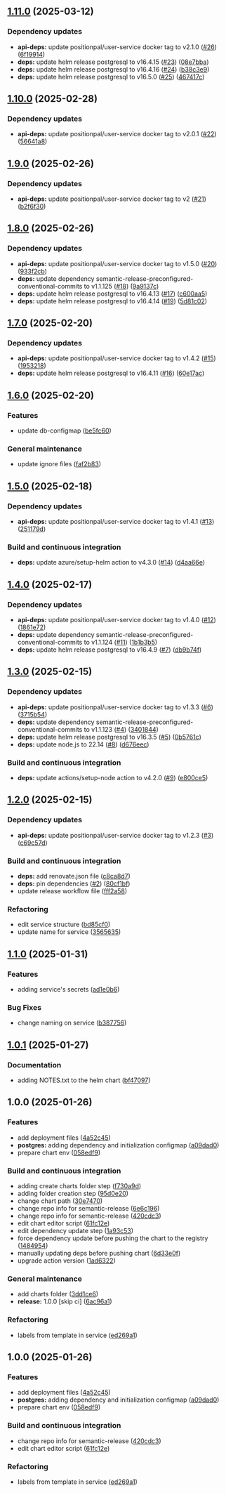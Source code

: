 ## [1.11.0](https://github.com/position-pal/user-service-chart/compare/1.10.0...1.11.0) (2025-03-12)

### Dependency updates

* **api-deps:** update positionpal/user-service docker tag to v2.1.0 ([#26](https://github.com/position-pal/user-service-chart/issues/26)) ([6f19914](https://github.com/position-pal/user-service-chart/commit/6f19914d39abfa823e9888717c0fb4238d704c33))
* **deps:** update helm release postgresql to v16.4.15 ([#23](https://github.com/position-pal/user-service-chart/issues/23)) ([08e7bba](https://github.com/position-pal/user-service-chart/commit/08e7bbae72b2589ee064998d629e1e2464c1dfe7))
* **deps:** update helm release postgresql to v16.4.16 ([#24](https://github.com/position-pal/user-service-chart/issues/24)) ([b38c3e9](https://github.com/position-pal/user-service-chart/commit/b38c3e9a7de3d7b093cb2b02a8e9afae95f562d2))
* **deps:** update helm release postgresql to v16.5.0 ([#25](https://github.com/position-pal/user-service-chart/issues/25)) ([467417c](https://github.com/position-pal/user-service-chart/commit/467417c1c1d4364c3eb8df09bb9d9cc0941e20a1))

## [1.10.0](https://github.com/position-pal/user-service-chart/compare/1.9.0...1.10.0) (2025-02-28)

### Dependency updates

* **api-deps:** update positionpal/user-service docker tag to v2.0.1 ([#22](https://github.com/position-pal/user-service-chart/issues/22)) ([56641a8](https://github.com/position-pal/user-service-chart/commit/56641a8aa65de8000f518908cc1eb490ec6f3688))

## [1.9.0](https://github.com/position-pal/user-service-chart/compare/1.8.0...1.9.0) (2025-02-26)

### Dependency updates

* **api-deps:** update positionpal/user-service docker tag to v2 ([#21](https://github.com/position-pal/user-service-chart/issues/21)) ([b2f6f30](https://github.com/position-pal/user-service-chart/commit/b2f6f30cbb1a559973764c16c439308046dd2d62))

## [1.8.0](https://github.com/position-pal/user-service-chart/compare/1.7.0...1.8.0) (2025-02-26)

### Dependency updates

* **api-deps:** update positionpal/user-service docker tag to v1.5.0 ([#20](https://github.com/position-pal/user-service-chart/issues/20)) ([933f2cb](https://github.com/position-pal/user-service-chart/commit/933f2cb61513230322202f6eb50c16b5c157a79c))
* **deps:** update dependency semantic-release-preconfigured-conventional-commits to v1.1.125 ([#18](https://github.com/position-pal/user-service-chart/issues/18)) ([9a9137c](https://github.com/position-pal/user-service-chart/commit/9a9137c694c00d8fde3029eb5629dc598fd26244))
* **deps:** update helm release postgresql to v16.4.13 ([#17](https://github.com/position-pal/user-service-chart/issues/17)) ([c600aa5](https://github.com/position-pal/user-service-chart/commit/c600aa5b5fb081860bca7ac5841568d9720c3eea))
* **deps:** update helm release postgresql to v16.4.14 ([#19](https://github.com/position-pal/user-service-chart/issues/19)) ([5d81c02](https://github.com/position-pal/user-service-chart/commit/5d81c0297108dafb4943fbadfddf7a3e5a35cdb0))

## [1.7.0](https://github.com/position-pal/user-service-chart/compare/1.6.0...1.7.0) (2025-02-20)

### Dependency updates

* **api-deps:** update positionpal/user-service docker tag to v1.4.2 ([#15](https://github.com/position-pal/user-service-chart/issues/15)) ([1953218](https://github.com/position-pal/user-service-chart/commit/195321857ecf60ab856872048abb9235a3e87893))
* **deps:** update helm release postgresql to v16.4.11 ([#16](https://github.com/position-pal/user-service-chart/issues/16)) ([60e17ac](https://github.com/position-pal/user-service-chart/commit/60e17ac8958d6a66b065ac72061e420f3b419687))

## [1.6.0](https://github.com/position-pal/user-service-chart/compare/1.5.0...1.6.0) (2025-02-20)

### Features

* update db-configmap ([be5fc60](https://github.com/position-pal/user-service-chart/commit/be5fc604e8e91f863c80c4b2eb25558a13b6bb8f))

### General maintenance

* update ignore files ([faf2b83](https://github.com/position-pal/user-service-chart/commit/faf2b83a50978fc2f821e320c0c49d7442b389d8))

## [1.5.0](https://github.com/position-pal/user-service-chart/compare/1.4.0...1.5.0) (2025-02-18)

### Dependency updates

* **api-deps:** update positionpal/user-service docker tag to v1.4.1 ([#13](https://github.com/position-pal/user-service-chart/issues/13)) ([251179d](https://github.com/position-pal/user-service-chart/commit/251179d77c71fd1ee1b7a7c24e973c359f14f24d))

### Build and continuous integration

* **deps:** update azure/setup-helm action to v4.3.0 ([#14](https://github.com/position-pal/user-service-chart/issues/14)) ([d4aa66e](https://github.com/position-pal/user-service-chart/commit/d4aa66ec7d979deb63c8d689e292c0e0076178f1))

## [1.4.0](https://github.com/position-pal/user-service-chart/compare/1.3.0...1.4.0) (2025-02-17)

### Dependency updates

* **api-deps:** update positionpal/user-service docker tag to v1.4.0 ([#12](https://github.com/position-pal/user-service-chart/issues/12)) ([1861e72](https://github.com/position-pal/user-service-chart/commit/1861e7229eb35b9b7ff4c2b536a4be14ac36645d))
* **deps:** update dependency semantic-release-preconfigured-conventional-commits to v1.1.124 ([#11](https://github.com/position-pal/user-service-chart/issues/11)) ([1b1b3b5](https://github.com/position-pal/user-service-chart/commit/1b1b3b57c66e1a5cd236bbf466adee33b23e8dd0))
* **deps:** update helm release postgresql to v16.4.9 ([#7](https://github.com/position-pal/user-service-chart/issues/7)) ([db9b74f](https://github.com/position-pal/user-service-chart/commit/db9b74f81364f7ddf9def6d5f5847e09db3f8dd8))

## [1.3.0](https://github.com/position-pal/user-service-chart/compare/1.2.0...1.3.0) (2025-02-15)

### Dependency updates

* **api-deps:** update positionpal/user-service docker tag to v1.3.3 ([#6](https://github.com/position-pal/user-service-chart/issues/6)) ([3715b54](https://github.com/position-pal/user-service-chart/commit/3715b541806e52975d3d5bd51a4118e0b4d60a5a))
* **deps:** update dependency semantic-release-preconfigured-conventional-commits to v1.1.123 ([#4](https://github.com/position-pal/user-service-chart/issues/4)) ([3401844](https://github.com/position-pal/user-service-chart/commit/3401844ecf15b0caa21eab8de85919d254eb37dd))
* **deps:** update helm release postgresql to v16.3.5 ([#5](https://github.com/position-pal/user-service-chart/issues/5)) ([0b5761c](https://github.com/position-pal/user-service-chart/commit/0b5761c6002d8450f75b805823a4cf5c732c68d6))
* **deps:** update node.js to 22.14 ([#8](https://github.com/position-pal/user-service-chart/issues/8)) ([d676eec](https://github.com/position-pal/user-service-chart/commit/d676eecb0118d3df9e83cae9526eee248d3c0f55))

### Build and continuous integration

* **deps:** update actions/setup-node action to v4.2.0 ([#9](https://github.com/position-pal/user-service-chart/issues/9)) ([e800ce5](https://github.com/position-pal/user-service-chart/commit/e800ce5e1906be49ab4b28720781886913c637b8))

## [1.2.0](https://github.com/position-pal/user-service-chart/compare/1.1.0...1.2.0) (2025-02-15)

### Dependency updates

* **api-deps:** update positionpal/user-service docker tag to v1.2.3 ([#3](https://github.com/position-pal/user-service-chart/issues/3)) ([c69c57d](https://github.com/position-pal/user-service-chart/commit/c69c57dae10a855ea9abd3920edfd1773141282f))

### Build and continuous integration

* **deps:** add renovate.json file ([c8ca8d7](https://github.com/position-pal/user-service-chart/commit/c8ca8d7d0d5cd3712e6cfde0710a43cf070d21a5))
* **deps:** pin dependencies ([#2](https://github.com/position-pal/user-service-chart/issues/2)) ([80cf1bf](https://github.com/position-pal/user-service-chart/commit/80cf1bfb5a27acd56a17db074440314c72ede9ce))
* update release workflow file ([fff2a58](https://github.com/position-pal/user-service-chart/commit/fff2a58ba370556b6cda5be57e51fa7ff3ae63bc))

### Refactoring

* edit service structure ([bd85cf0](https://github.com/position-pal/user-service-chart/commit/bd85cf098fc7e490073bc067da8f357459681f72))
* update name for service ([3565635](https://github.com/position-pal/user-service-chart/commit/3565635f93abc083c01f766dffcd1defddf4a2e7))

## [1.1.0](https://github.com/position-pal/user-service-chart/compare/1.0.1...1.1.0) (2025-01-31)

### Features

* adding service's secrets ([ad1e0b6](https://github.com/position-pal/user-service-chart/commit/ad1e0b6d51d5a1fdf905ef3aa9813d2af22a3783))

### Bug Fixes

* change naming on service ([b387756](https://github.com/position-pal/user-service-chart/commit/b387756689fdd274db7ced8f169c6290c9840aa1))

## [1.0.1](https://github.com/position-pal/user-service-chart/compare/1.0.0...1.0.1) (2025-01-27)

### Documentation

* adding NOTES.txt to the helm chart ([bf47097](https://github.com/position-pal/user-service-chart/commit/bf47097994800c8dd30f0c512ddb5d446c080258))

## 1.0.0 (2025-01-26)

### Features

* add deployment files ([4a52c45](https://github.com/position-pal/user-service-chart/commit/4a52c4568843606957694938a3a5cdaa5fe470a0))
* **postgres:** adding dependency and initialization configmap ([a09dad0](https://github.com/position-pal/user-service-chart/commit/a09dad0b4bd2a4befcdcd408516e6eb00c1b3019))
* prepare chart env ([058edf9](https://github.com/position-pal/user-service-chart/commit/058edf90250e66538ab52ae33789e749b3342720))

### Build and continuous integration

* adding create charts folder step ([f730a9d](https://github.com/position-pal/user-service-chart/commit/f730a9d3a497ca760b02f2a0866038a89ce7b0da))
* adding folder creation step ([95d0e20](https://github.com/position-pal/user-service-chart/commit/95d0e209a9fef487c74b65457216724fd5923315))
* change chart path ([30e7470](https://github.com/position-pal/user-service-chart/commit/30e747099b8aacd80a3659ba0624de8c1f24c94d))
* change repo info for semantic-release ([6e6c196](https://github.com/position-pal/user-service-chart/commit/6e6c196b8e996fb1fb7821d424aa7536ca328b11))
* change repo info for semantic-release ([420cdc3](https://github.com/position-pal/user-service-chart/commit/420cdc3965a23ae01e70fa198a17b949b3861ccb))
* edit chart editor script ([61fc12e](https://github.com/position-pal/user-service-chart/commit/61fc12e3b1392989b5e9bcfabfd47c08d8be7c78))
* edit dependency update step ([1a93c53](https://github.com/position-pal/user-service-chart/commit/1a93c53206f7c6c44770434fa19d417a0688e135))
* force dependency update before pushing the chart to the registry ([1484954](https://github.com/position-pal/user-service-chart/commit/148495402af28611235c8578918aecc486660ed3))
* manually updating deps before pushing chart ([6d33e0f](https://github.com/position-pal/user-service-chart/commit/6d33e0fbcaeb4997281d526d9a9c997257cb9a7d))
* upgrade action version ([1ad6322](https://github.com/position-pal/user-service-chart/commit/1ad63226b915fcc3b8b89aaa1d7a6af68e4ff0e8))

### General maintenance

* add charts folder ([3dd1ce6](https://github.com/position-pal/user-service-chart/commit/3dd1ce6ef6c5fb1a556d81cc5a9df859c69bdf28))
* **release:** 1.0.0 [skip ci] ([6ac96a1](https://github.com/position-pal/user-service-chart/commit/6ac96a114ec2e098000d496fe401a4085efed259))

### Refactoring

* labels from template in service ([ed269a1](https://github.com/position-pal/user-service-chart/commit/ed269a13cfc4aa5d4a84afb3cea1df203a0b7a7f))

## 1.0.0 (2025-01-26)

### Features

* add deployment files ([4a52c45](https://github.com/giovaz94/user-service-chart/commit/4a52c4568843606957694938a3a5cdaa5fe470a0))
* **postgres:** adding dependency and initialization configmap ([a09dad0](https://github.com/giovaz94/user-service-chart/commit/a09dad0b4bd2a4befcdcd408516e6eb00c1b3019))
* prepare chart env ([058edf9](https://github.com/giovaz94/user-service-chart/commit/058edf90250e66538ab52ae33789e749b3342720))

### Build and continuous integration

* change repo info for semantic-release ([420cdc3](https://github.com/giovaz94/user-service-chart/commit/420cdc3965a23ae01e70fa198a17b949b3861ccb))
* edit chart editor script ([61fc12e](https://github.com/giovaz94/user-service-chart/commit/61fc12e3b1392989b5e9bcfabfd47c08d8be7c78))

### Refactoring

* labels from template in service ([ed269a1](https://github.com/giovaz94/user-service-chart/commit/ed269a13cfc4aa5d4a84afb3cea1df203a0b7a7f))
